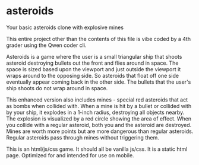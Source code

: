 # asteroids
Your basic asteroids clone with explosive mines

This entire project other than the contents of this file is vibe coded by a 4th grader using the Qwen coder cli.

Asteroids is a game where the user is a small triangular ship that shoots asteroid destroying bullets out the front and flies around in space.
The space is sized based upon the viewport and just outside the viewport it wraps around to the opposing side. So asteroids that float off one side eventually appear coming back in the other side.
The bullets that the user's ship shoots do not wrap around in space.

This enhanced version also includes mines - special red asteroids that act as bombs when collided with. When a mine is hit by a bullet or collided with by your ship, it explodes in a 1-inch radius, destroying all objects nearby. The explosion is visualized by a red circle showing the area of effect. When you collide with a regular asteroid, both you and the asteroid are destroyed. Mines are worth more points but are more dangerous than regular asteroids. Regular asteroids pass through mines without triggering them.

This is an html/js/css game. It should all be vanilla js/css. It is a static html page. Optimized for and intended for use on mobile.